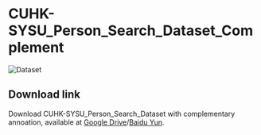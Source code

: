 # CUHK-SYSU\_Person\_Search\_Dataset\_Complement

![Dataset](https://raw.githubusercontent.com/Dataset-VIPL-CAS/CUHK-SYSU_Person_Search_Dataset_Complement/master/fig.jpg)


## Download link

Download CUHK-SYSU\_Person\_Search\_Dataset with complementary annoation, available at <a href="https://drive.google.com/file/d/1cVUZvt_UgO1EFAll64OT9FveGdj8BE7o/view?usp=sharing">Google Drive</a>/<a href="https://pan.baidu.com/s/1jJoeYzG">Baidu Yun</a>.
